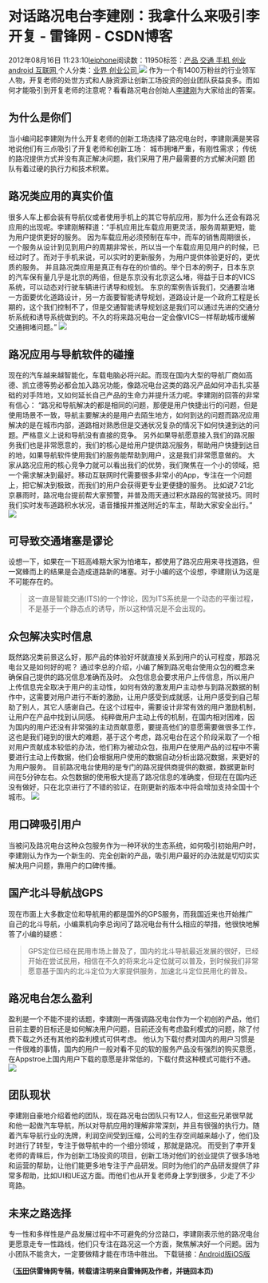 
# 对话路况电台李建刚：我拿什么来吸引李开复 - 雷锋网 - CSDN博客


2012年08月16日 11:23:10[leiphone](https://me.csdn.net/leiphone)阅读数：11950标签：[产品																](https://so.csdn.net/so/search/s.do?q=产品&t=blog)[交通																](https://so.csdn.net/so/search/s.do?q=交通&t=blog)[手机																](https://so.csdn.net/so/search/s.do?q=手机&t=blog)[创业																](https://so.csdn.net/so/search/s.do?q=创业&t=blog)[android																](https://so.csdn.net/so/search/s.do?q=android&t=blog)[互联网																](https://so.csdn.net/so/search/s.do?q=互联网&t=blog)[
							](https://so.csdn.net/so/search/s.do?q=android&t=blog)[
																					](https://so.csdn.net/so/search/s.do?q=创业&t=blog)个人分类：[业界																](https://blog.csdn.net/leiphone/article/category/873390)[创业公司																](https://blog.csdn.net/leiphone/article/category/873394)[
							](https://blog.csdn.net/leiphone/article/category/873390)
[
				](https://so.csdn.net/so/search/s.do?q=创业&t=blog)
[
			](https://so.csdn.net/so/search/s.do?q=创业&t=blog)
[
		](https://so.csdn.net/so/search/s.do?q=手机&t=blog)
[
	](https://so.csdn.net/so/search/s.do?q=交通&t=blog)
[
	](https://so.csdn.net/so/search/s.do?q=产品&t=blog)![](http://www.leiphone.com/wp-content/uploads/2012/08/lijiangang-150x150.jpg)
作为一个有1400万粉丝的行业领军人物，开复老师的处世方式和人脉资源让创新工场投资的创业团队获益良多。而如何才能吸引到开复老师的注意呢？看看路况电台创始人[李建刚](http://weibo.com/gaopingli)为大家给出的答案。

## 为什么是你们
当小编问起李建刚为什么开复老师的创新工场选择了路况电台时，李建刚满是笑容地说他们有三点吸引了开复老师和创新工场：
城市拥堵严重，有刚性需求；
传统的路况提供方式并没有真正解决问题，我们采用了用户最需要的方式解决问题
团队有着过硬的执行力和技术积累。
## 路况类应用的真实价值
很多人车上都会装有导航仪或者使用手机上的其它导航应用，那为什么还会有路况应用的出现呢。李建刚解释道：“手机应用比车载应用更灵活，服务周期更短，能为用户提供更好的服务。
因为车载应用必须预制在车中，而车的销售周期很长，一个服务从设计到见到用户的周期非常长，所以当一个车载应用见用户的时候，已经过时了。而对于手机来说，可以实时的更新服务，为用户提供体验更好的，更优质的服务。
并且路况类应用是真正有存在的价值的。举个日本的例子，日本东京的汽车保有量几乎是北京的两倍，但是东京没有北京这么堵，得益于日本的VICS系统，可以动态对行驶车辆进行诱导和规划。
东京的案例告诉我们，交通要治堵一方面要优化道路设计，另一方面要智能诱导规划，道路设计是一个政府工程是长期的，这个我们控制不了，但是交通智能诱导规划这是我们可以通过先进的交通分析系统和诱导系统做到的。不久的将来路况电台一定会像VICS一样帮助城市缓解交通拥堵问题。”
![](http://www.leiphone.com/wp-content/uploads/2012/08/tokyo.jpg)
## 路况应用与导航软件的碰撞
现在的汽车越来越智能化，车载电脑必将兴起。而现在国内大型的导航厂商如高德、凯立德等势必都会加入路况功能，像路况电台这类的路况产品如何冲击扎实基础的对手阵地，又如何延长自己产品的生命力并提升活力呢。李建刚的回答的非常有信心：
“路况和导航解决的都是相同的问题，那便是用户快捷出行的问题，但是使用场景不一致，导航主要解决的是用户去陌生地方，如何到达的问题而路况应用解决的是在城市内部，道路相对熟悉但是交通状况复杂的情况下如何快速到达的问题。严格意义上说和导航没有直接的竞争。
另外如果导航愿意接入我们的路况服务我们也是非常愿意的，我们的核心是给用户提供路况服务，帮助用户快捷到达目的地，如果导航软件使用我们的服务能帮助到用户，这是我们非常愿意做的。
大家从路况应用的核心竞争力就可以看出我们的优势，我们聚焦在一个小的领域，把一个需求解决到最好。移动互联网时代需要很多非常小的App，专注在一个问题上，把它解决到极致，而我们的用户会获得更专业更便捷的服务。
比如说7·21北京暴雨时，路况电台提前帮大家预警，并普及雨天通过积水路段的驾驶技巧。同时我们实时发布道路积水状况，语音播报并推送附近的车主，帮助大家安全出行。”
![](http://www.leiphone.com/wp-content/uploads/2012/08/721beijing.jpg)
## 可导致交通堵塞是谬论
设想一下，如果在一下班高峰期大家为怕堵车，都使用了路况应用来寻找道路，但一窝蜂而上的结果是会造成道路新的堵塞。对于小编的这个设想，李建刚认为这是不可能存在的。
> 这一直是智能交通(ITS)的一个悖论，因为ITS系统是一个动态的平衡过程，不是基于一个静态点的诱导，所以这种情况是不会出现的。

## 众包解决实时信息
既然路况类前景这么好，那产品的体验好坏就直接关系到用户的认可程度，那路况电台又是如何好的呢？
通过李总的介绍，小编了解到路况电台使用众包的概念来确保自己提供的路况信息准确而及时。
众包信息会要求用户上传信息，所以用户上传信息完全取决于用户的主动性，如何有效的激发用户主动参与到路况数据的制作中，这需要对用户进行不断的激励，让用户感受到成就感，让用户感受到自己帮助了别人，其它人感谢自己。在这个过程中，需要设计非常有效的用户激励机制，让用户在产品中找到认同感。
纯粹做用户主动上传的机制，在国内相对困难，因为国内的用户还没有非常强的主动贡献意愿，要提高他们的意愿需要做很多工作，这也是我们碰到的很大的难题，基于这个考虑，路况电台在这个阶段采取了一个相对用户贡献成本较低的办法，他们称为被动众包，指用户在使用产品的过程中不需要进行主动上传数据，他们会根据用户使用的数据自动分析出路况数据，来更好的为用户服务。
目前路况电台使用的是专门的路况提供商提供的数据，数据更新时间在5分钟左右。众包数据的使用极大提高了路况信息的准确度，但现在在国内还没有做好，只在北京进行了不错的验证，在刚更新的版本中将会增加支持全国十个城市。
![](http://www.leiphone.com/wp-content/uploads/2012/08/ugc.jpg)
## 用口碑吸引用户
当被问及路况电台这种众包服务作为一种环状的生态系统，如何吸引初始用户时，李建刚认为作为一个新生的、完全创新的产品，吸引用户最好的办法就是切切实实解决用户问题，靠用户的口碑传播。
## 国产北斗导航战GPS
现在市面上大多数定位和导航用的都是国外的GPS服务，而我国近来也开始推广自己的北斗导航，小编乘机向李总询问了路况电台有什么相应的举措，他很快地解答了小编的疑惑：
> GPS定位已经在民用市场上普及了，国内的北斗导航最近发展的很好，已经开始在尝试民用，相信在不久的将来北斗定位就可以普及，到时候我们非常愿意基于国内的北斗定位为大家提供服务，加速北斗定位民用化的普及。

## 路况电台怎么盈利
盈利是一个不能不提的话题，李建刚一再强调路况电台作为一个初创的产品，他们目前主要的目标还是如何解决用户问题，目前还没有考虑盈利模式的问题，除了付费下载之外还有其他的盈利模式可供考虑。
他认为下载付费对国内的用户习惯是一件很难的事情，国内的用户一般对看不见的软的服务产品没有强烈的购买意愿，在Appstroe上国内用户下载的意愿是非常低的，下载付费这种模式可能行不通。
![](http://www.leiphone.com/wp-content/uploads/2012/08/IMG_4878-1024x682.jpg)
## 团队现状
李建刚自豪地介绍着他的团队，现在路况电台团队只有12人，但这些兄弟很早就和他一起做汽车导航，所以对导航应用的理解非常深刻，并且有很强的执行力。随着汽车导航行业的洗牌，利润空间受到压缩，公司的生存空间越来越小了，他们及时进行了转型，专注于做导航中的一个细分领域 ，那就是路况。
而受到了李开复老师的青睐后，作为创新工场投资的项目，创新工场对他们的创业提供了很多场地和运营的帮助，让他们能更多地专注于产品研发。同时为他们的产品研发提供了非常多帮助，比如UI和UE这方面。而他们也从开复老师身上学到很多，少走了不少弯路。
## 未来之路选择
专一性和多样性是产品发展过程中不可避免的分岔路口，李建刚表示他的路况电台更愿意走专一性路线，他们只专注在路况这一个方面，聚焦解决好一个问题。因为小团队不能贪大，一定要做精才能在市场中胜出。
下载链接：[Android版](http://www.ilukuang.com/LukuangFM.apk)[iOS版](http://www.ilukuang.com/leifengios.html)

**（****[玉田](http://www.leiphone.com/author/lytivan0)****供****雷锋网****专稿，转载请注明来自雷锋网及作者，并链回本页)**
[
](https://so.csdn.net/so/search/s.do?q=产品&t=blog)

